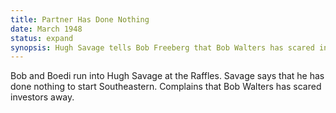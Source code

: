 ```yaml
---
title: Partner Has Done Nothing
date: March 1948 
status: expand
synopsis: Hugh Savage tells Bob Freeberg that Bob Walters has scared investors away from Southeastern Airlines 
---
```

Bob and Boedi run into Hugh Savage at the Raffles. Savage says that he has done nothing to start Southeastern. Complains that Bob Walters has scared investors away. 

